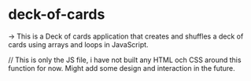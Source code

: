 # deck-of-cards
→ This is a Deck of cards application that creates and shuffles a deck of cards using arrays and loops in JavaScript.

// This is only the JS file, i have not built any HTML och CSS around this function for now. Might add some design and interaction in the future.
